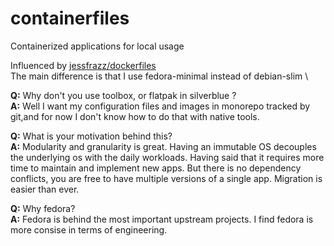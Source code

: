 # containerfiles
Containerized applications for local usage

Influenced by [jessfrazz/dockerfiles](https://github.com/jessfraz/dockerfiles) \
The main difference is that I use fedora-minimal instead of debian-slim \

**Q:** Why don't you use toolbox, or flatpak in silverblue ? \
**A:** Well I want my configuration files and images in monorepo tracked by git,and for now I don't know how to do that with native tools.

**Q:** What is your motivation behind this? \
**A:** Modularity and granularity is great. Having an immutable OS decouples the underlying os with the daily workloads. Having said that it requires more time to maintain and implement new apps. But there is no dependency conflicts, you are free to have multiple versions of a single app. Migration is easier than ever. 

**Q:** Why fedora? \
**A:** Fedora is behind the most important upstream projects. I find fedora is more consise in terms of engineering.  



